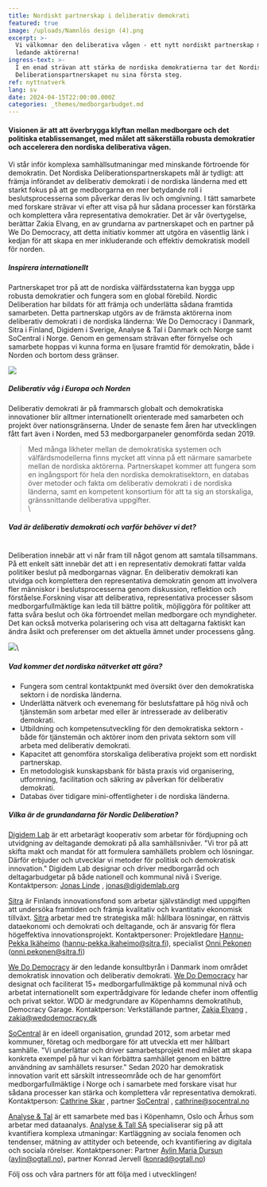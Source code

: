 ```yaml
---
title: Nordiskt partnerskap i deliberativ demokrati
featured: true
image: /uploads/Namnlös design (4).png
excerpt: >-
  Vi välkomnar den deliberativa vågen - ett nytt nordiskt partnerskap med de
  ledande aktörerna!
ingress-text: >-
  I en enad strävan att stärka de nordiska demokratierna tar det Nordiska
  Deliberationspartnerskapet nu sina första steg. 
ref: nyttnatverk
lang: sv
date: 2024-04-15T22:00:00.000Z
categories: _themes/medborgarbudget.md
---
```


#### Visionen är att att överbrygga klyftan mellan medborgare och det politiska etablissemanget, med målet att säkerställa robusta demokratier och accelerera den nordiska deliberativa vågen.

Vi står inför komplexa samhällsutmaningar med minskande förtroende för demokratin. Det Nordiska Deliberationspartnerskapets mål är tydligt: att främja införandet av deliberativ demokrati i de nordiska länderna med ett starkt fokus på att ge medborgarna en mer betydande roll i beslutsprocesserna som påverkar deras liv och omgivning. I tätt samarbete med forskare strävar vi efter att visa på hur sådana processer kan förstärka och komplettera våra representativa demokratier. Det är vår övertygelse, berättar Zakia Elvang, en av grundarna av partnerskapet och en partner på We Do Democracy, att detta initiativ kommer att utgöra en väsentlig länk i kedjan för att skapa en mer inkluderande och effektiv demokratisk modell för norden.

##### Inspirera internationellt

Partnerskapet tror på att de nordiska välfärdsstaterna kan bygga upp robusta demokratier och fungera som en global förebild. Nordic Deliberation har bildats för att främja och underlätta sådana framtida samarbeten. Detta partnerskap utgörs av de främsta aktörerna inom deliberativ demokrati i de nordiska länderna: We Do Democracy i Danmark, Sitra i Finland, Digidem i Sverige, Analyse & Tal i Danmark och Norge samt SoCentral i Norge. Genom en gemensam strävan efter förnyelse och samarbete hoppas vi kunna forma en ljusare framtid för demokratin, både i Norden och bortom dess gränser.

![](</uploads/Namnlös design (2).png>)

##### Deliberativ våg i Europa och Norden

Deliberativ demokrati är på frammarsch globalt och demokratiska innovationer blir alltmer internationellt orienterade med samarbeten och projekt över nationsgränserna. Under de senaste fem åren har utvecklingen fått fart även i Norden, med 53 medborgarpaneler genomförda sedan 2019.

> Med många likheter mellan de demokratiska systemen och välfärdsmodellerna finns mycket att vinna på ett närmare samarbete mellan de nordiska aktörerna. Partnerskapet kommer att fungera som en ingångsport för hela den nordiska demokratisektorn, en databas över metoder och fakta om deliberativ demokrati i de nordiska länderna, samt en kompetent konsortium för att ta sig an storskaliga, gränssnittande deliberativa uppgifter.\
> \\

##### Vad är deliberativ demokrati och varför behöver vi det?

\
Deliberation innebär att vi når fram till något genom att samtala tillsammans. På ett enkelt sätt innebär det att i en representativ demokrati fattar valda politiker beslut på medborgarnas vägnar. En deliberativ demokrati kan utvidga och komplettera den representativa demokratin genom att involvera fler människor i beslutsprocesserna genom diskussion, reflektion och förståelse.Forskning visar att deliberativa, representativa processer såsom medborgarfullmäktige kan leda till bättre politik, möjliggöra för politiker att fatta svåra beslut och öka förtroendet mellan medborgare och myndigheter. Det kan också motverka polarisering och visa att deltagarna faktiskt kan ändra åsikt och preferenser om det aktuella ämnet under processens gång.

![](</uploads/Namnlös design (3).png>)\\

##### Vad kommer det nordiska nätverket att göra?

* Fungera som central kontaktpunkt med översikt över den demokratiska sektorn i de nordiska länderna.
* Underlätta nätverk och evenemang för beslutsfattare på hög nivå och tjänstemän som arbetar med eller är intresserade av deliberativ demokrati.
* Utbildning och kompetensutveckling för den demokratiska sektorn - både för tjänstemän och aktörer inom den privata sektorn som vill arbeta med deliberativ demokrati.
* Kapacitet att genomföra storskaliga deliberativa projekt som ett nordiskt partnerskap.
* En metodologisk kunskapsbank för bästa praxis vid organisering, utformning, facilitation och säkring av påverkan för deliberativ demokrati.
* Databas över tidigare mini-offentligheter i de nordiska länderna.

##### Vilka är de grundandarna för Nordic Deliberation?

[Digidem Lab](https://digidemlab.org/) är ett arbetarägt kooperativ som arbetar för fördjupning och utvidgning av deltagande demokrati på alla samhällsnivåer. "Vi tror på att skifta makt och mandat för att formulera samhällets problem och lösningar. Därför erbjuder och utvecklar vi metoder för politisk och demokratisk innovation." Digidem Lab designar och driver medborgarråd och deltagarbudgetar på både nationell och kommunal nivå i Sverige. Kontaktperson: [Jonas Linde](https://www.linkedin.com/in/jlinde/) , [jonas@digidemlab.org](mailto:jonas@digidemlab.org)

[Sitra](http://www.sitra.fin/) är Finlands innovationsfond som arbetar självständigt med uppgiften att undersöka framtiden och främja kvalitativ och kvantitativ ekonomisk tillväxt. [Sitra](https://www.linkedin.com/company/sitra/) arbetar med tre strategiska mål: hållbara lösningar, en rättvis dataekonomi och demokrati och deltagande, och är ansvarig för flera högeffektiva innovationsprojekt. Kontaktpersoner: Projektledare [Hannu-Pekka Ikäheimo](https://www.linkedin.com/in/hannu-pekka-ik%C3%A4heimo-b4b77442/) ([hannu-pekka.ikaheimo@sitra.fi](mailto:hannu-pekka.ikaheimo@sitra.fi)), specialist [Onni Pekonen](https://www.linkedin.com/in/onni-pekonen/) ([onni.pekonen@sitra.fi](mailto:onni.pekonen@sitra.fi))

[We Do Democracy](https://www.wedodemocracy.dk/) är den ledande konsultbyrån i Danmark inom området demokratisk innovation och deliberativ demokrati. [We Do Democracy](https://www.linkedin.com/company/we-do-democracy/) har designat och faciliterat 15+ medborgarfullmäktige på kommunal nivå och arbetat internationellt som expertrådgivare för ledande chefer inom offentlig och privat sektor. WDD är medgrundare av Köpenhamns demokratihub, Democracy Garage. Kontaktperson: Verkställande partner, [Zakia Elvang](https://www.linkedin.com/in/zakiaelvang/) , [zakia@wedodemocracy.dk](mailto:zakia@wedodemocracy.dk)

[SoCentral](https://www.socentral.no/) är en ideell organisation, grundad 2012, som arbetar med kommuner, företag och medborgare för att utveckla ett mer hållbart samhälle. "Vi underlättar och driver samarbetsprojekt med målet att skapa konkreta exempel på hur vi kan förbättra samhället genom en bättre användning av samhällets resurser." Sedan 2020 har demokratisk innovation varit ett särskilt intresseområde och de har genomfört medborgarfullmäktige i Norge och i samarbete med forskare visat hur sådana processer kan stärka och komplettera vår representativa demokrati. Kontaktperson: [Cathrine Skar](https://www.linkedin.com/in/cathrine-skar-72535827/) , partner [SoCentral](https://www.linkedin.com/company/socentral/) , [cathrine@socentral.no](mailto:cathrine@socentral.no)

[Analyse & Tal](https://www.ogtal.dk/) är ett samarbete med bas i Köpenhamn, Oslo och Århus som arbetar med dataanalys. [Analyse & Tall SA](https://www.linkedin.com/company/analyseogtall/) specialiserar sig på att kvantifiera komplexa utmaningar: Kartläggning av sociala fenomen och tendenser, mätning av attityder och beteende, och kvantifiering av digitala och sociala rörelser. Kontaktpersoner: Partner [Aylin Maria Dursun](https://www.linkedin.com/in/aylin-maria-dursun-249a3963/) ([aylin@ogtall.no](mailto:aylin@ogtall.no)), partner Konrad Jervell ([konrad@ogtall.no](mailto:konrad@ogtall.no))

Följ oss och våra partners för att följa med i utvecklingen!
